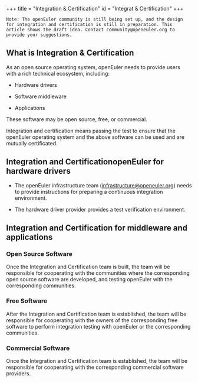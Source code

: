 +++
title = "Integration & Certification"
id = "Integrat & Certification"
+++


```
Note: The openEuler community is still being set up, and the design for integration and certification is still in preparation. This article shows the draft idea. Contact community@openeuler.org to provide your suggestions.

```
## What is Integration & Certification

As an open source operating system, openEuler needs to provide users with a rich technical ecosystem, including:

- Hardware drivers

- Software middleware

- Applications

These software may be open source, free, or commercial.

Integration and certification means passing the test to ensure that the openEuler operating system and the above software can be used and are mutually certificated.

## Integration and CertificationopenEuler for hardware drivers 

- The openEuler infrastructure team (infrastructure@openeuler.org) needs to provide instructions for preparing a continuous integration environment.

- The hardware driver provider provides a test verification environment.

## Integration and Certification for middleware and applications

### Open Source Software

Once the Integration and Certification team is built, the team will be responsible for cooperating with the communities where the corresponding open source software are developed, and testing openEuler with the corresponding communities.

### Free Software

After the Integration and Certification team is established, the team will be responsible for cooperating with the owners of the corresponding free software to perform integration testing with openEuler or the corresponding communities.

### Commercial Software

Once the Integration and Certification team is established, the team will be responsible for cooperating with the corresponding commercial software providers.